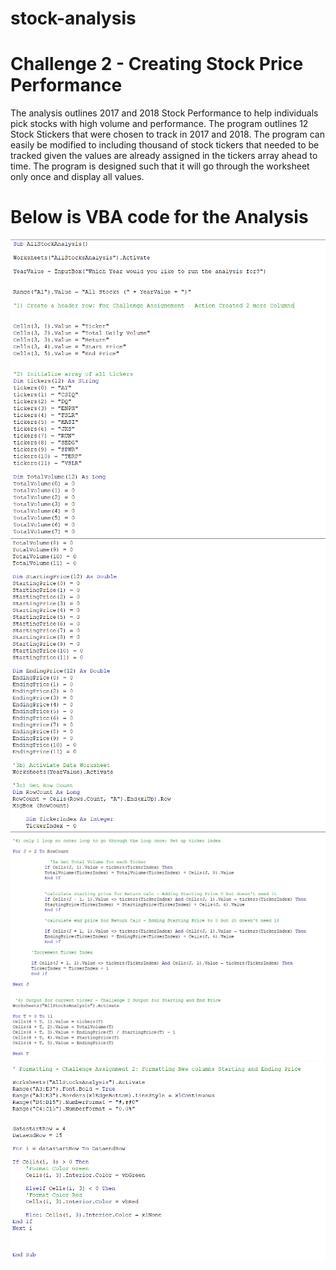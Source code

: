 # stock-analysis
# Challenge 2 - Creating Stock Price Performance
The analysis outlines 2017 and 2018 Stock Performance to help individuals pick stocks with high volume and performance.  The program outlines 12 Stock Stickers that were chosen to track in 2017 and 2018.  The program can easily be modified to including thousand of stock tickers that needed to be tracked given the values are already assigned in the tickers array ahead to time.  The program is designed such that it will go through the worksheet only once and display all values.

# Below is VBA code for the Analysis

![alt text](https://github.com/vsanand27/stock-analysis/blob/master/fig1%20-%20VBA%20Code.PNG)
![alt text](https://github.com/vsanand27/stock-analysis/blob/master/fig%202%20VBA%20code.PNG)
![alt text](https://github.com/vsanand27/stock-analysis/blob/master/Fig%203%20VBA%20Code.PNG)
![alt text](https://github.com/vsanand27/stock-analysis/blob/master/fig%204%20-%20VBA%20Code.PNG)

